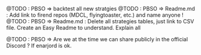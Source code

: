 @TODO : PBSO => backtest all new stratgies
@TODO : PBSO => Readme.md : Add link to firend repos (MDCL, flyingtoaster, etc.) and name anyone !
@TODO : PBSO => Readme.md : Delete all strategies tables, just link to CSV file. Create an Easy Readme to understand.
                            Explain all

@TODO : PBSO => Are we at the time we can share publicly in the official Discord ? If enarjord is ok.

